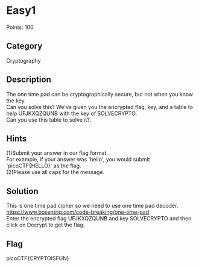# Easy1
Points: 100

## Category 
Cryptography

## Description
The one time pad can be cryptographically secure, but not when you know the key.    
Can you solve this? We've given you the encrypted flag, key, and a table to help UFJKXQZQUNB with the key of SOLVECRYPTO.    
Can you use this table to solve it?.

## Hints
(1)Submit your answer in our flag format.     
For example, if your answer was 'hello', you would submit 'picoCTF{HELLO}' as the flag.    
(2)Please use all caps for the message.

## Solution
This is one time pad cipher so we need to use one time pad decoder.    
https://www.boxentriq.com/code-breaking/one-time-pad    
Enter the encrypted flag UFJKXQZQUNB and key SOLVECRYPTO and then click on Decrypt to get the flag.

## Flag
picoCTF{CRYPTOISFUN}
